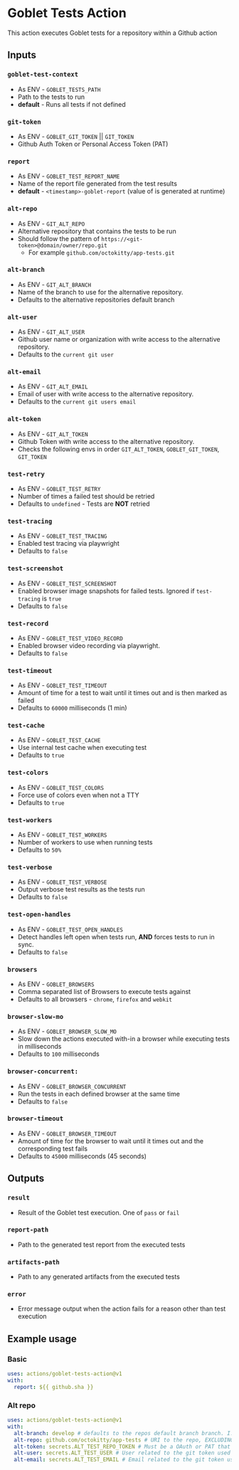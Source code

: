 # Goblet Tests Action
This action executes Goblet tests for a repository within a Github action

## Inputs

### `goblet-test-context`
* As ENV - `GOBLET_TESTS_PATH`
* Path to the tests to run
* **default** - Runs all tests if not defined

### `git-token`
* As ENV - `GOBLET_GIT_TOKEN` || `GIT_TOKEN`
* Github Auth Token or Personal Access Token (PAT)

### `report`
* As ENV - `GOBLET_TEST_REPORT_NAME`
* Name of the report file generated from the test results
* **default** - `<timestamp>-goblet-report` (value of <timestamp> is generated at runtime)

### `alt-repo`
* As ENV - `GIT_ALT_REPO`
* Alternative repository that contains the tests to be run
* Should follow the pattern of `https://<git-token>@domain/owner/repo.git`
  * For example  `github.com/octokitty/app-tests.git`

### `alt-branch`
* As ENV - `GIT_ALT_BRANCH`
* Name of the branch to use for the alternative repository.
* Defaults to the alternative repositories default branch

### `alt-user`
* As ENV - `GIT_ALT_USER`
* Github user name or organization with write access to the alternative repository.
* Defaults to the `current git user`

### `alt-email`
* As ENV - `GIT_ALT_EMAIL`
* Email of user with write access to the alternative repository.
* Defaults to the `current git users email`

### `alt-token`
* As ENV - `GIT_ALT_TOKEN`
* Github Token with write access to the alternative repository.
* Checks the following envs in order `GIT_ALT_TOKEN`, `GOBLET_GIT_TOKEN`, `GIT_TOKEN` 

### `test-retry`
* As ENV - `GOBLET_TEST_RETRY`
* Number of times a failed test should be retried
* Defaults to `undefined` - Tests are **NOT** retried

### `test-tracing`
* As ENV - `GOBLET_TEST_TRACING`
* Enabled test tracing via playwright
* Defaults to `false`

### `test-screenshot`
* As ENV - `GOBLET_TEST_SCREENSHOT`
* Enabled browser image snapshots for failed tests. Ignored if `test-tracing` is `true`
* Defaults to `false`

### `test-record`
* As ENV - `GOBLET_TEST_VIDEO_RECORD`
* Enabled browser video recording via playwright.
* Defaults to `false`

### `test-timeout`
* As ENV - `GOBLET_TEST_TIMEOUT`
* Amount of time for a test to wait until it times out and is then marked as failed
* Defaults to `60000` milliseconds (1 min)

### `test-cache`
* As ENV - `GOBLET_TEST_CACHE`
* Use internal test cache when executing test
* Defaults to `true`

### `test-colors`
* As ENV - `GOBLET_TEST_COLORS`
* Force use of colors even when not a TTY
* Defaults to `true`

### `test-workers`
* As ENV - `GOBLET_TEST_WORKERS`
* Number of workers to use when running tests
* Defaults to `50%`

### `test-verbose`
* As ENV - `GOBLET_TEST_VERBOSE`
* Output verbose test results as the tests run
* Defaults to `false`

### `test-open-handles`
* As ENV - `GOBLET_TEST_OPEN_HANDLES`
* Detect handles left open when tests run, **AND** forces tests to run in sync.
* Defaults to `false`

### `browsers`
* As ENV - `GOBLET_BROWSERS`
* Comma separated list of Browsers to execute tests against
* Defaults to all browsers - `chrome`, `firefox` and `webkit`

### `browser-slow-mo`
* As ENV - `GOBLET_BROWSER_SLOW_MO`
* Slow down the actions executed with-in a browser while executing tests in milliseconds
* Defaults to `100` milliseconds

### `browser-concurrent:`
* As ENV - `GOBLET_BROWSER_CONCURRENT`
* Run the tests in each defined browser at the same time
* Defaults to `false`

### `browser-timeout`
* As ENV - `GOBLET_BROWSER_TIMEOUT`
* Amount of time for the browser to wait until it times out and the corresponding test fails
* Defaults to `45000` milliseconds (45 seconds)


## Outputs

### `result`
* Result of the Goblet test execution. One of `pass` or `fail`

### `report-path`
* Path to the generated test report from the executed tests

### `artifacts-path`
* Path to any generated artifacts from the executed tests

### `error`
* Error message output when the action fails for a reason other than test execution

## Example usage

### Basic
```yaml
uses: actions/goblet-tests-action@v1
with:
  report: ${{ github.sha }}
```


### Alt repo
```yaml
uses: actions/goblet-tests-action@v1
with:
  alt-branch: develop # defaults to the repos default branch branch. I.E. main / master
  alt-repo: github.com/octokitty/app-tests # URI to the repo, EXCLUDING the protocol I.E. github.com/owner/repo.git
  alt-token: secrets.ALT_TEST_REPO_TOKEN # Must be a OAuth or PAT that has access to the alternative repository
  alt-user: secrets.ALT_TEST_USER # User related to the git token used for the `alt-token` input
  alt-email: secrets.ALT_TEST_EMAIL # Email related to the git token used for the `alt-token` input and user
``` 


